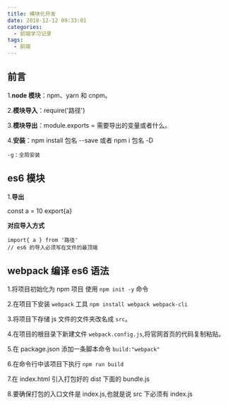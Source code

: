 ```yaml
---
title: 模块化开发
date: 2018-12-12 09:33:01
categories:
  - 前端学习记录
tags:
  - 前端
---
```


## 前言

1.**node 模块**：npm、yarn 和 cnpm。

2.**模块导入**：require('路径')

3.**模块导出**：module.exports = 需要导出的变量或者什么。

4.**安装**：npm install 包名 --save 或者 npm i 包名 -D

    -g：全局安装

## es6 模块

1.**导出**

const a = 10
export{a}

**对应导入方式**

    import{ a } from '路径'
    // es6 的导入必须写在文件的最顶端

## webpack 编译 es6 语法

1.将项目初始化为 npm 项目 使用 `npm init -y` 命令

2.在项目下安装 `webpack` 工具 `npm install webpack webpack-cli`

3.将项目下存储 js 文件的文件夹改名成 `src`。

4.在项目的根目录下新建文件 `webpack.config.js`,将官网首页的代码复制粘贴。

5.在 package.json 添加一条脚本命令 `build:"webpack"`

6.在命令行中该项目下执行 `npm run build`

7.在 index.html 引入打包好的 dist 下面的 bundle.js

8.要确保打包的入口文件是 index.js,也就是说 src 下必须有 index.js
